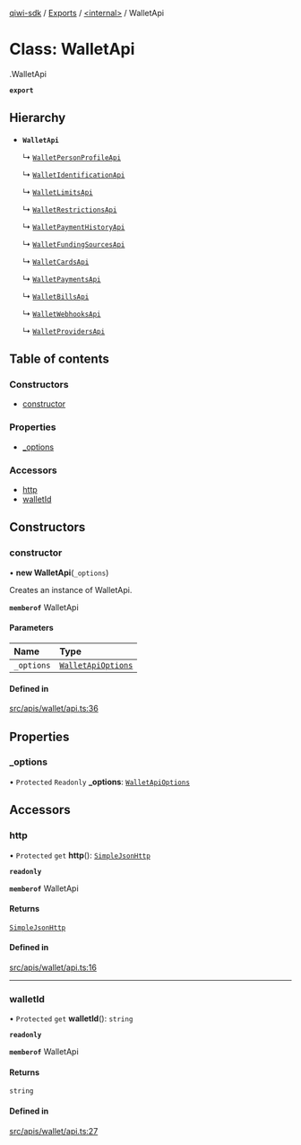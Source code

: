 [qiwi-sdk](../README.md) / [Exports](../modules.md) / [<internal\>](../modules/internal_.md) / WalletApi

# Class: WalletApi

[<internal>](../modules/internal_.md).WalletApi

**`export`**

## Hierarchy

- **`WalletApi`**

  ↳ [`WalletPersonProfileApi`](internal_.WalletPersonProfileApi.md)

  ↳ [`WalletIdentificationApi`](internal_.WalletIdentificationApi.md)

  ↳ [`WalletLimitsApi`](internal_.WalletLimitsApi.md)

  ↳ [`WalletRestrictionsApi`](internal_.WalletRestrictionsApi.md)

  ↳ [`WalletPaymentHistoryApi`](internal_.WalletPaymentHistoryApi.md)

  ↳ [`WalletFundingSourcesApi`](internal_.WalletFundingSourcesApi.md)

  ↳ [`WalletCardsApi`](internal_.WalletCardsApi.md)

  ↳ [`WalletPaymentsApi`](internal_.WalletPaymentsApi.md)

  ↳ [`WalletBillsApi`](internal_.WalletBillsApi.md)

  ↳ [`WalletWebhooksApi`](internal_.WalletWebhooksApi.md)

  ↳ [`WalletProvidersApi`](internal_.WalletProvidersApi.md)

## Table of contents

### Constructors

- [constructor](internal_.WalletApi.md#constructor)

### Properties

- [\_options](internal_.WalletApi.md#_options)

### Accessors

- [http](internal_.WalletApi.md#http)
- [walletId](internal_.WalletApi.md#walletid)

## Constructors

### constructor

• **new WalletApi**(`_options`)

Creates an instance of WalletApi.

**`memberof`** WalletApi

#### Parameters

| Name | Type |
| :------ | :------ |
| `_options` | [`WalletApiOptions`](../interfaces/QIWI.WalletApiOptions.md) |

#### Defined in

[src/apis/wallet/api.ts:36](https://github.com/AlexXanderGrib/node-qiwi-sdk/blob/285ce1c/src/apis/wallet/api.ts#L36)

## Properties

### \_options

• `Protected` `Readonly` **\_options**: [`WalletApiOptions`](../interfaces/QIWI.WalletApiOptions.md)

## Accessors

### http

• `Protected` `get` **http**(): [`SimpleJsonHttp`](internal_.SimpleJsonHttp.md)

**`readonly`**

**`memberof`** WalletApi

#### Returns

[`SimpleJsonHttp`](internal_.SimpleJsonHttp.md)

#### Defined in

[src/apis/wallet/api.ts:16](https://github.com/AlexXanderGrib/node-qiwi-sdk/blob/285ce1c/src/apis/wallet/api.ts#L16)

___

### walletId

• `Protected` `get` **walletId**(): `string`

**`readonly`**

**`memberof`** WalletApi

#### Returns

`string`

#### Defined in

[src/apis/wallet/api.ts:27](https://github.com/AlexXanderGrib/node-qiwi-sdk/blob/285ce1c/src/apis/wallet/api.ts#L27)

